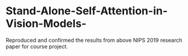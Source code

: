 # Stand-Alone-Self-Attention-in-Vision-Models-
Reproduced and confirmed the results from above NIPS 2019 research paper for course project. 
